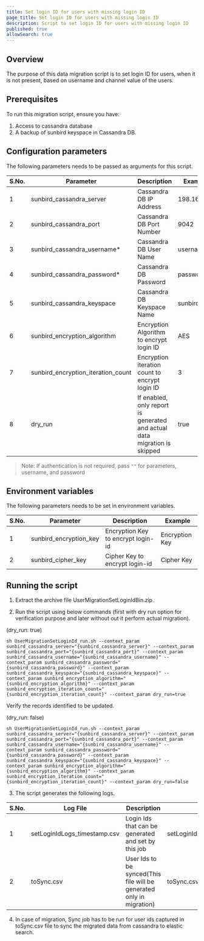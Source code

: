 ```yaml
---
title: Set login ID for users with missing login ID
page_title: Set login ID for users with missing login ID
description: Script to set login ID for users with missing login ID
published: true
allowSearch: true
---
```


## Overview
The purpose of this data migration script is to set login ID for users, when it is not present, based on username and channel value of the users.

## Prerequisites

To run this migration script, ensure you have:

1. Access to cassandra database
2. A backup of sunbird keyspace in Cassandra DB.

## Configuration parameters

The following parameters needs to be passed as arguments for this script.

 S.No. | Parameter | Description | Example 
-------|-----------|-------------|---------
1 | sunbird_cassandra_server | Cassandra DB IP Address| 198.168.1.1
2 | sunbird_cassandra_port | Cassandra DB Port Number | 9042 
3 | sunbird_cassandra_username* | Cassandra DB User Name | username 
4 | sunbird_cassandra_password* | Cassandra DB Password | password 
5 | sunbird_cassandra_keyspace  | Cassandra DB Keyspace Name | sunbird 
6 | sunbird_encryption_algorithm  | Encryption Algorithm to encrypt login ID | AES 
7 | sunbird_encryption_iteration_count  | Encryption iteration count to encrypt login ID | 3 
8 | dry_run  | If enabled, only report is generated and actual data migration is skipped | true 

> Note: If authentication is not required, pass `""` for parameters, username, and password

## Environment variables

The following parameters needs to be set in environment variables.

 S.No. | Parameter | Description | Example 
-------|-----------|-------------|---------
1 | sunbird_encryption_key | Encryption Key to encrypt login-id | Encryption Key
2 | sunbird_cipher_key | Cipher Key to encrypt login-id | Cipher Key 

## Running the script

1. Extract the archive file UserMigrationSetLoginIdBin.zip.

2. Run the script using below commands (first with dry run option for verification purpose and later without out it perform actual migration).

(dry_run: true)
``` 
sh UserMigrationSetLoginId_run.sh --context_param sunbird_cassandra_server="{sunbird_cassandra_server}" --context_param sunbird_cassandra_port="{sunbird_cassandra_port}" --context_param sunbird_cassandra_username="{sunbird_cassandra_username}" --context_param sunbird_cassandra_password="{sunbird_cassandra_password}" --context_param sunbird_cassandra_keyspace="{sunbird_cassandra_keyspace}" --context_param sunbird_encryption_algorithm="{sunbird_encryption_algorithm}" --context_param sunbird_encryption_iteration_count="{sunbird_encryption_iteration_count}" --context_param dry_run=true
```

Verify the records identified to be updated.

(dry_run: false)
```
sh UserMigrationSetLoginId_run.sh --context_param sunbird_cassandra_server="{sunbird_cassandra_server}" --context_param sunbird_cassandra_port="{sunbird_cassandra_port}" --context_param sunbird_cassandra_username="{sunbird_cassandra_username}" --context_param sunbird_cassandra_password="{sunbird_cassandra_password}" --context_param sunbird_cassandra_keyspace="{sunbird_cassandra_keyspace}" --context_param sunbird_encryption_algorithm="{sunbird_encryption_algorithm}" --context_param sunbird_encryption_iteration_count="{sunbird_encryption_iteration_count}" --context_param dry_run=false
```

3. The script generates the following logs.

 S.No. | Log File | Description | Example 
-------|-----------|-------------|---------
1 | setLoginIdLogs_timestamp.csv | Login Ids that can be generated and set by this job | setLoginIdLogs_1546937413175.csv
2 | toSync.csv | User Ids to be synced(This file will be generated only in migration) | toSync.csv 

4. In case of migration, Sync job has to be run for user ids captured in toSync.csv file to sync the migrated data from cassandra to elastic search.
